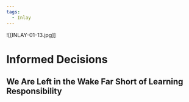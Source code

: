 ```yaml
---
tags:
  - Inlay
---
```

![[INLAY-01-13.jpg]]
# Informed Decisions
## We Are Left in the Wake Far Short of Learning Responsibility
